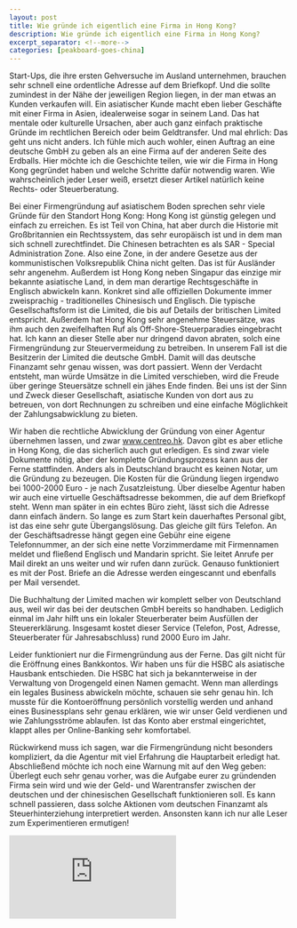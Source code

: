 ```yaml
---
layout: post
title: Wie gründe ich eigentlich eine Firma in Hong Kong?
description: Wie gründe ich eigentlich eine Firma in Hong Kong?
excerpt_separator: <!--more-->
categories: [peakboard-goes-china]
---
```


Start-Ups, die ihre ersten Gehversuche im Ausland unternehmen, brauchen sehr schnell eine ordentliche Adresse auf dem Briefkopf. Und die sollte zumindest in der Nähe der jeweiligen Region liegen, in der man etwas an Kunden verkaufen will. Ein asiatischer Kunde macht eben lieber Geschäfte mit einer Firma in Asien, idealerweise sogar in seinem Land. Das hat mentale oder kulturelle Ursachen, aber auch ganz einfach praktische Gründe im rechtlichen Bereich oder beim Geldtransfer. Und mal ehrlich: Das geht uns nicht anders. Ich fühle mich auch wohler, einen Auftrag an eine deutsche GmbH zu geben als an eine Firma auf der anderen Seite des Erdballs. Hier möchte ich die Geschichte teilen, wie wir die Firma in Hong Kong gegründet haben und welche Schritte dafür notwendig waren. Wie wahrscheinlich jeder Leser weiß, ersetzt dieser Artikel natürlich keine Rechts- oder Steuerberatung.

<!--more-->

Bei einer Firmengründung auf asiatischem Boden sprechen sehr viele Gründe für den Standort Hong Kong: Hong Kong ist günstig gelegen und einfach zu erreichen. Es ist Teil von China, hat aber durch die Historie mit Großbritannien ein Rechtssystem, das sehr europäisch ist und in dem man sich schnell zurechtfindet. Die Chinesen betrachten es als SAR - Special Administration Zone. Also eine Zone, in der andere Gesetze aus der kommunistischen Volksrepublik China nicht gelten. Das ist für Ausländer sehr angenehm. Außerdem ist Hong Kong neben Singapur das einzige mir bekannte asiatische Land, in dem man derartige Rechtsgeschäfte in Englisch abwickeln kann. Konkret sind alle offiziellen Dokumente immer zweisprachig - traditionelles Chinesisch und Englisch. Die typische Gesellschaftsform ist die Limited, die bis auf Details der britischen Limited entspricht. Außerdem hat Hong Kong sehr angenehme Steuersätze, was ihm auch den zweifelhaften Ruf als Off-Shore-Steuerparadies eingebracht hat. Ich kann an dieser Stelle aber nur dringend davon abraten, solch eine Firmengründung zur Steuervermeidung zu betreiben. In unserem Fall ist die Besitzerin der Limited die deutsche GmbH. Damit will das deutsche Finanzamt sehr genau wissen, was dort passiert. Wenn der Verdacht entsteht, man würde Umsätze in die Limited verschieben, wird die Freude über geringe Steuersätze schnell ein jähes Ende finden. Bei uns ist der Sinn und Zweck dieser Gesellschaft, asiatische Kunden von dort aus zu betreuen, von dort Rechnungen zu schreiben und eine einfache Möglichkeit der Zahlungsabwicklung zu bieten.

Wir haben die rechtliche Abwicklung der Gründung von einer Agentur übernehmen lassen, und zwar www.centreo.hk. Davon gibt es aber etliche in Hong Kong, die das sicherlich auch gut erledigen. Es sind zwar viele Dokumente nötig, aber der komplette Gründungsprozess kann aus der Ferne stattfinden. Anders als in Deutschland braucht es keinen Notar, um die Gründung zu bezeugen. Die Kosten für die Gründung liegen irgendwo bei 1000-2000 Euro - je nach Zusatzleistung. Über dieselbe Agentur haben wir auch eine virtuelle Geschäftsadresse bekommen, die auf dem Briefkopf steht. Wenn man später in ein echtes Büro zieht, lässt sich die Adresse dann einfach ändern. So lange es zum Start kein dauerhaftes Personal gibt, ist das eine sehr gute Übergangslösung. Das gleiche gilt fürs Telefon. An der Geschäftsadresse hängt gegen eine Gebühr eine eigene Telefonnummer, an der sich eine nette Vorzimmerdame mit Firmennamen meldet und fließend Englisch und Mandarin spricht. Sie leitet Anrufe per Mail direkt an uns weiter und wir rufen dann zurück. Genauso funktioniert es mit der Post. Briefe an die Adresse werden eingescannt und ebenfalls per Mail versendet.

Die Buchhaltung der Limited machen wir komplett selber von Deutschland aus, weil wir das bei der deutschen GmbH bereits so handhaben. Lediglich einmal im Jahr hilft uns ein lokaler Steuerberater beim Ausfüllen der Steuererklärung. Insgesamt kostet dieser Service (Telefon, Post, Adresse, Steuerberater für Jahresabschluss) rund 2000 Euro im Jahr.

Leider funktioniert nur die Firmengründung aus der Ferne. Das gilt nicht für die Eröffnung eines Bankkontos. Wir haben uns für die HSBC als asiatische Hausbank entschieden. Die HSBC hat sich ja bekannterweise in der Verwaltung von Drogengeld einen Namen gemacht. Wenn man allerdings ein legales Business abwickeln möchte, schauen sie sehr genau hin. Ich musste für die Kontoeröffnung persönlich vorstellig werden und anhand eines Businessplans sehr genau erklären, wie wir unser Geld verdienen und wie Zahlungsströme ablaufen. Ist das Konto aber erstmal eingerichtet, klappt alles per Online-Banking sehr komfortabel.

Rückwirkend muss ich sagen, war die Firmengründung nicht besonders kompliziert, da die Agentur mit viel Erfahrung die Hauptarbeit erledigt hat. Abschließend möchte ich noch eine Warnung mit auf den Weg geben: Überlegt euch sehr genau vorher, was die Aufgabe eurer zu gründenden Firma sein wird und wie der Geld- und Warentransfer zwischen der deutschen und der chinesischen Gesellschaft funktionieren soll. Es kann schnell passieren, dass solche Aktionen vom deutschen Finanzamt als Steuerhinterziehung interpretiert werden. Ansonsten kann ich nur alle Leser zum Experimentieren ermutigen!

<div class="video-container">
    <iframe src="https://www.youtube.com/embed/3xEfmUHe4cA" frameborder="0" allow="accelerometer; autoplay; encrypted-media; gyroscope; picture-in-picture" allowfullscreen></iframe>
</div>